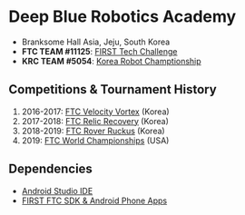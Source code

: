 # Deep Blue Robotics Academy
- Branksome Hall Asia, Jeju, South Korea
- **FTC TEAM #11125**: [FIRST Tech Challenge](http://www.firstinspires.org/robotics/ftc)
- **KRC TEAM #5054**: [Korea Robot Champtionship](www.fest.or.kr)
  
## Competitions & Tournament History
1. 2016-2017: [FTC Velocity Vortex](https://en.wikipedia.org/wiki/FIRST_Tech_Challenge) (Korea)
2. 2017-2018: [FTC Relic Recovery](https://en.wikipedia.org/wiki/FIRST_Tech_Challenge) (Korea)
3. 2018-2019: [FTC Rover Ruckus](https://en.wikipedia.org/wiki/Rover_Ruckus) (Korea)
4. 2019: [FTC World Championships](https://www.firstchampionship.org/detroit) (USA)
  
## Dependencies
- [Android Studio IDE](https://developer.android.com/studio)
- [FIRST FTC SDK & Android Phone Apps](https://github.com/ftctechnh/ftc_app)
